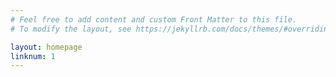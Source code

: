 ```yaml
---
# Feel free to add content and custom Front Matter to this file.
# To modify the layout, see https://jekyllrb.com/docs/themes/#overriding-theme-defaults

layout: homepage
linknum: 1
---
```

